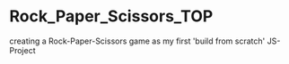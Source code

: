 # Rock_Paper_Scissors_TOP
creating a Rock-Paper-Scissors game as my first 'build from scratch' JS-Project
